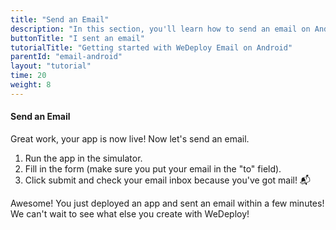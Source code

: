 ```yaml
---
title: "Send an Email"
description: "In this section, you'll learn how to send an email on Android using the WeDeploy API Client."
buttonTitle: "I sent an email"
tutorialTitle: "Getting started with WeDeploy Email on Android"
parentId: "email-android"
layout: "tutorial"
time: 20
weight: 8
---
```


#### Send an Email

Great work, your app is now live! Now let's send an email.

1. Run the app in the simulator.
2. Fill in the form (make sure you put your email in the "to" field).
3. Click submit and check your email inbox because you've got mail! 📬

Awesome! You just deployed an app and sent an email within a few minutes! We can't wait to see what else you create with WeDeploy! 